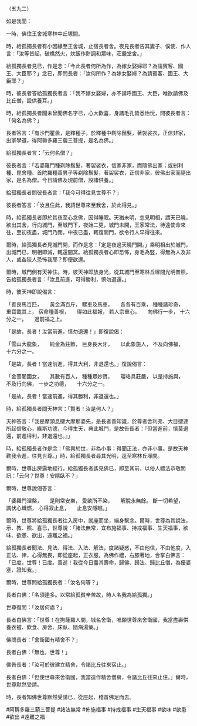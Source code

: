 （五九二）

如是我聞：

一時，佛住王舍城寒林中丘塚間。

時，給孤獨長者有小因緣至王舍城，止宿長者舍。夜見長者告其妻子、僕使、作人言：「汝等皆起，破樵然火，炊飯作䴵調和眾味，莊嚴堂舍。」

給孤獨長者見已，作是念：「今此長者何所為作，為嫁女娶婦耶？為請賓客、國王、大臣耶？」念已，即問長者：「汝何所作？為嫁女娶婦？為請賓客、國王、大臣耶？」

時，彼長者答給孤獨長者言：「我不嫁女娶婦，亦不請呼國王、大臣，唯欲請佛及比丘僧，設供養耳。」

時，給孤獨長者聞未曾聞佛名字已，心大歡喜，身諸毛孔皆悉怡悅，問彼長者言：「何名為佛？」

長者答言：「有沙門瞿曇，是釋種子，於釋種中剃除鬚髮，著袈裟衣，正信非家，出家學道，得阿耨多羅三藐三菩提，是名為佛。」

給孤獨長者言：「云何名僧？」

彼長者言：「若婆羅門種剃除鬚髮，著袈裟衣，信家非家，而隨佛出家；或剎利種、毘舍種、首陀羅種善男子等剃除鬚髮，著袈裟衣，正信非家，彼佛出家而隨出家，是名為僧。今日請佛及現前僧，設諸供養。」

給孤獨長者問彼長者言：「我今可得往見世尊不？」

彼長者答言：「汝且住此，我請世尊來至我舍，於此得見。」

時，給孤獨長者即於其夜至心念佛，因得睡眠。天猶未明，忽見明相，謂天已曉，欲出其舍，行向城門，至城門下，夜始二更，城門未開，王家常法，待遠使命來往，至初夜盡，城門乃閉，中夜已盡，輒復開門，欲令行人早得往來。

爾時，給孤獨長者見城門開，而作是念：「定是夜過天曉門開。」乘明相出於城門，出城門已，明相即滅，輒還闇冥。給孤獨長者心即恐怖，身毛為竪，得無為人及非人，或姦狡人恐怖我耶？即便欲還。

爾時，城門側有天神住。時，彼天神即放身光，從其城門至寒林丘塜間光明普照，告給孤獨長者言：「汝且前進，可得勝利，慎勿退還。」

時，彼天神即說偈言：

「善良馬百匹，　　黃金滿百斤，
騾車及馬車，　　各各有百乘，
種種諸珍奇，　　重寶載其上，
宿命種善根，　　得如此福報，
若人宗重心，　　向佛行一步，
十六分之一，　　過前福之上。

「是故，長者！汝當前進，慎勿退還！」即復說偈：

「雪山大龍象，　　純金為莊飾，
巨身長大牙，　　以此象施人，
不及向佛福，　　十六分之一。

「是故，長者！當速前進，得其大利，非退還也。」復說偈言：

「金菩闍國女，　　其數有百人，
種種眾妙寶，　　瓔珞具莊嚴，
以是持施與，　　不及行向佛，
一步之功德，　　十六分之一。

「是故，長者！當速前進，得其勝利，非退還也。」

時，給孤獨長者問天神言：「賢者！汝是何人？」

天神答言：「我是摩頭息揵大摩那婆先，是長者善知識，於尊者舍利弗、大目揵連所起信敬心，緣斯功德，今得生天，典此城門，是故告長者：『但當進前，慎莫退還，前進得利，非退還也。』」

時，給孤獨長者作是念：「佛興於世，非為小事；得聞正法，亦非小事。是故天神勸我令進，往見世尊。」時，給孤獨長者尋其光明，逕至寒林丘塜間。

爾時，世尊出房露地經行，給孤獨長者遙見佛已，即至其前，以俗人禮法恭敬問訊：「云何？世尊！安隱臥不？」

爾時，世尊說偈答言：

「婆羅門涅槃，　　是則常安樂，
愛欲所不染，　　解脫永無餘。
斷一切希望，　　調伏心熾燃，
心得寂止息，　　止息安隱眠。」

爾時，世尊將給孤獨長者往入房中，就座而坐，端身繫念。爾時，世尊為其說法，示、教、照、喜已，世尊說：「諸法無常，宜布施福事、持戒福事、生天福事，欲味、欲患、欲出，遠離之福。」

給孤獨長者聞法、見法、得法、入法、解法，度諸疑惑，不由他信，不由他度，入正法、律，心得無畏，即從座起，正衣服，為佛作禮，右膝著地，合掌白佛言：「已度。世尊！已度。善逝！我從今日盡其壽命，歸佛、歸法、歸比丘僧，為優婆塞，證知我。」

爾時，世尊問給孤獨長者：「汝名何等？」

長者白佛：「名須達多。以常給孤貧辛苦故，時人名我為給孤獨。」

世尊復問：「汝居何處？」

長者白佛言：「世尊！在拘薩羅人間，城名舍衛，唯願世尊來舍衛國，我當盡壽供養衣被、飲食、房舍、床臥、隨病湯藥。」

佛問長者：「舍衛國有精舍不？」

長者白佛：「無也，世尊！」

佛告長者：「汝可於彼建立精舍，令諸比丘往來宿止。」

長者白佛：「但使世尊來舍衛國，我當造作精舍僧房，令諸比丘往來止住。」爾時，世尊默然受請。

時，長者知佛世尊默然受請已，從座起，稽首佛足而去。












#阿耨多羅三藐三菩提
#諸法無常
#佈施福事
#持戒福事
#生天福事
#欲味
#欲患
#欲出
#遠離之福
